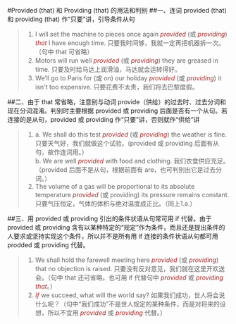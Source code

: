 #Provided (that) 和 Providing (that) 的用法和判别
##一、连词 provided (that) 和 providing (that) 作“只要”讲，引导条件从句
>1. I will set the machine to pieces once again *provided* (或 *providing*) *that* I have enough time. 只要我时间够，我就一定再把机器拆一次。（句中 that 可省略）
>2. Motors will run well *provided* (或 *providing*) they are greased in time. 只要及时给马达上润滑油，马达就会运转得好。
>3. We’ll go to Paris for (或 on) our holiday *provided* (或 *providing*) it isn't too expensive. 只要花费不太贵，我们将去巴黎度假。

##二、由于 that 常省略，注意别与动词 provide（供给）的过去时、过去分词和现在分词混淆。判别时主要根据 provided 或 providing 后面是否有一个从句。若连接的是从句，provided 或 providing 作“只要”讲，否则就作“供给”讲
>1. a. We shall do this test *provided* (或 *providing*) the weather is fine. 只要天气好，我们就做这个试验。(provided 或 providing 后面有从句，故作连词用。）<br />b. We are well *provided* with food and clothing. 我们衣食供应充足。（provided 后面不是从句，根据前面有 are，也可判别出它是过去分词。）
>2. The volume of a gas will be proportional to its absolute temperature *provided* (或 providing) its pressure remains constant. 只要气压恒定，气体的体积与绝对温度成正比。（同上1.a.）

##三、用 provided 或 providing 引出的条件状语从句常可用 if 代替。由于 provided 或 providing 含有以某种特定的“规定”作为条件，而且还是提出条件的人要求或坚持实现这个条件，所以并不是所有用 if 连接的条件状语从句都可用 prodded 或 providing 代替。
>1. We shall hold the farewell meeting here *provided* (或 *providing*) that no objection is raised. 只要没有反对意见，我们就在这里开欢送会。（句中 that 还可省略。也可用 if 代替句中 *provided* 或 *providing that*。）
>2. *If* we succeed, what will the world say? 如果我们成功，世人将会说什么呢？（句中“我们成功”不是世人规定的某种条件，而是对将来的设想，所以不宜用 *provided* 或 *providing* 代替。）

<style>em {color:brown;}</style>